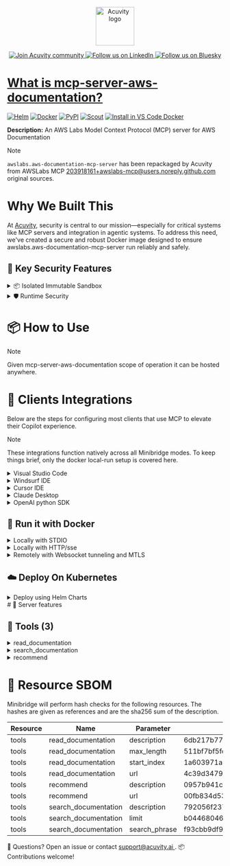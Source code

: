 <p align="center">
  <a href="https://acuvity.ai">
    <picture>
      <img src="https://mma.prnewswire.com/media/2544052/Acuvity__Logo.jpg" height="90" alt="Acuvity logo"/>
    </picture>
  </a>
</p>
<p align="center">
  <a href="https://discord.gg/BkU7fBkrNk">
    <img src="https://img.shields.io/badge/Acuvity-Join-7289DA?logo=discord&logoColor=fff" alt="Join Acuvity community" />
  </a>
<a href="https://www.linkedin.com/company/acuvity/">
    <img src="https://img.shields.io/badge/LinkedIn-Follow-7289DA" alt="Follow us on LinkedIn" />
  </a>
<a href="https://bsky.app/profile/acuvity.bsky.social">
    <img src="https://img.shields.io/badge/Bluesky-Follow-7289DA"?logo=bluesky&logoColor=fff" alt="Follow us on Bluesky" />
</p>


# What is mcp-server-aws-documentation?

[![Helm](https://img.shields.io/badge/1.0.0-3775A9?logo=helm&label=Charts&logoColor=fff)](https://hub.docker.com/r/acuvity/mcp-server-aws-documentation/tags/)
[![Docker](https://img.shields.io/docker/image-size/acuvity/mcp-server-aws-documentation/0.1.2?logo=docker&logoColor=fff&label=0.1.2)](https://hub.docker.com/r/acuvity/mcp-server-aws-documentation)
[![PyPI](https://img.shields.io/badge/0.1.2-3775A9?logo=pypi&logoColor=fff&label=awslabs.aws-documentation-mcp-server)](https://github.com/awslabs/mcp/tree/main/src/aws-documentation-mcp-server)
[![Scout](https://img.shields.io/badge/Active-3775A9?logo=docker&logoColor=fff&label=Scout)](https://hub.docker.com/r/acuvity/mcp-server-fetch/)
[![Install in VS Code Docker](https://img.shields.io/badge/VS_Code-One_click_install-0078d7?logo=githubcopilot)](https://insiders.vscode.dev/redirect/mcp/install?name=mcp-server-aws-documentation&config=%7B%22args%22%3A%5B%22run%22%2C%22-i%22%2C%22--rm%22%2C%22--read-only%22%2C%22docker.io%2Facuvity%2Fmcp-server-aws-documentation%3A0.1.2%22%5D%2C%22command%22%3A%22docker%22%7D)

**Description:** An AWS Labs Model Context Protocol (MCP) server for AWS Documentation

> [!NOTE]
> `awslabs.aws-documentation-mcp-server` has been repackaged by Acuvity from AWSLabs MCP <203918161+awslabs-mcp@users.noreply.github.com> original sources.

# Why We Built This

At [Acuvity](https://acuvity.ai), security is central to our mission—especially for critical systems like MCP servers and integration in agentic systems.
To address this need, we've created a secure and robust Docker image designed to ensure awslabs.aws-documentation-mcp-server run reliably and safely.

## 🔐 Key Security Features

<details>
<summary>📦 Isolated Immutable Sandbox </summary>

- **Isolated Execution**: All tools run within secure, containerized sandboxes to enforce process isolation and prevent lateral movement.
- **Non-root by Default**: Enforces least-privilege principles, minimizing the impact of potential security breaches.
- **Read-only Filesystem**: Ensures runtime immutability, preventing unauthorized modification.
- **Version Pinning**: Guarantees consistency and reproducibility across deployments by locking tool and dependency versions.
- **CVE Scanning**: Continuously scans images for known vulnerabilities using [Docker Scout](https://docs.docker.com/scout/) to support proactive mitigation.
- **SBOM & Provenance**: Delivers full supply chain transparency by embedding metadata and traceable build information."
</details>

<details>
<summary>🛡️ Runtime Security</summary>

**Minibridge Integration**: [Minibridge](https://github.com/acuvity/minibridge) establishes secure Agent-to-MCP connectivity, supports Rego/HTTP-based policy enforcement 🕵️, and simplifies orchestration.

Minibridge includes built-in guardrails that protect MCP server integrity and detect suspicious behaviors in real-time.:

- **Integrity Checks**: Ensures authenticity with runtime component hashing.
- **Threat Detection & Prevention with built-in Rego Policy**:
  - Covert‐instruction screening: Blocks any tool description or call arguments that match a wide list of "hidden prompt" phrases (e.g., "do not tell", "ignore previous instructions", Unicode steganography).
  - Schema-key misuse guard: Rejects tools or call arguments that expose internal-reasoning fields such as note, debug, context, etc., preventing jailbreaks that try to surface private metadata.
  - Sensitive-resource exposure check: Denies tools whose descriptions - or call arguments - reference paths, files, or patterns typically associated with secrets (e.g., .env, /etc/passwd, SSH keys).
  - Tool-shadowing detector: Flags wording like "instead of using" that might instruct an assistant to replace or override an existing tool with a different behavior.
  - Cross-tool ex-filtration filter: Scans responses and tool descriptions for instructions to invoke external tools not belonging to this server.
  - Credential / secret redaction mutator: Automatically replaces recognised tokens formats with `[REDACTED]` in outbound content.

These controls ensure robust runtime integrity, prevent unauthorized behavior, and provide a foundation for secure-by-design system operations.
</details>


# 📦 How to Use


> [!NOTE]
> Given mcp-server-aws-documentation scope of operation it can be hosted anywhere.

# 🧰 Clients Integrations

Below are the steps for configuring most clients that use MCP to elevate their Copilot experience.

> [!NOTE]
> These integrations function natively across all Minibridge modes.
> To keep things brief, only the docker local-run setup is covered here.

<details>
<summary>Visual Studio Code</summary>

To get started immediately, you can use the "one-click" link below:

[![Install in VS Code Docker](https://img.shields.io/badge/VS_Code-One_click_install-0078d7?logo=githubcopilot)](https://insiders.vscode.dev/redirect/mcp/install?name=mcp-server-aws-documentation&config=%7B%22args%22%3A%5B%22run%22%2C%22-i%22%2C%22--rm%22%2C%22--read-only%22%2C%22docker.io%2Facuvity%2Fmcp-server-aws-documentation%3A0.1.2%22%5D%2C%22command%22%3A%22docker%22%7D)

## Global scope

Press `ctrl + shift + p` and type `Preferences: Open User Settings JSON` to add the following section:

```json
{
  "mcp": {
    "servers": {
      "acuvity-mcp-server-aws-documentation": {
        "command": "docker",
        "args": [
          "run",
          "-i",
          "--rm",
          "--read-only",
          "docker.io/acuvity/mcp-server-aws-documentation:0.1.2"
        ]
      }
    }
  }
}
```

## Workspace scope

In your workspace create a file called `.vscode/mcp.json` and add the following section:

```json
{
  "servers": {
    "acuvity-mcp-server-aws-documentation": {
      "command": "docker",
      "args": [
        "run",
        "-i",
        "--rm",
        "--read-only",
        "docker.io/acuvity/mcp-server-aws-documentation:0.1.2"
      ]
    }
  }
}
```

> To pass secrets you should use the `promptString` input type described in the [Visual Studio Code documentation](https://code.visualstudio.com/docs/copilot/chat/mcp-servers).

</details>

<details>
<summary>Windsurf IDE</summary>

In `~/.codeium/windsurf/mcp_config.json` add the following section:

```json
{
  "mcpServers": {
    "acuvity-mcp-server-aws-documentation": {
      "command": "docker",
      "args": [
        "run",
        "-i",
        "--rm",
        "--read-only",
        "docker.io/acuvity/mcp-server-aws-documentation:0.1.2"
      ]
    }
  }
}
```

See [Windsurf documentation](https://docs.windsurf.com/windsurf/mcp) for more info.

</details>

<details>
<summary>Cursor IDE</summary>

Add the following JSON block to your mcp configuration file:
- `~/.cursor/mcp.json` for global scope
- `.cursor/mcp.json` for project scope

```json
{
  "mcpServers": {
    "acuvity-mcp-server-aws-documentation": {
      "command": "docker",
      "args": [
        "run",
        "-i",
        "--rm",
        "--read-only",
        "docker.io/acuvity/mcp-server-aws-documentation:0.1.2"
      ]
    }
  }
}
```

See [cursor documentation](https://docs.cursor.com/context/model-context-protocol) for more information.

</details>
<details>

<summary>Claude Desktop</summary>

In the `claude_desktop_config.json` configuration file add the following section:

```json
{
  "mcpServers": {
    "acuvity-mcp-server-aws-documentation": {
      "command": "docker",
      "args": [
        "run",
        "-i",
        "--rm",
        "--read-only",
        "docker.io/acuvity/mcp-server-aws-documentation:0.1.2"
      ]
    }
  }
}
```

See [Anthropic documentation](https://docs.anthropic.com/en/docs/agents-and-tools/mcp) for more information.
</details>

<details>
<summary>OpenAI python SDK</summary>

## Running locally

```python
async with MCPServerStdio(
    params={
        "command": "docker",
        "args": ["run","-i","--rm","--read-only","docker.io/acuvity/mcp-server-aws-documentation:0.1.2"]
    }
) as server:
    tools = await server.list_tools()
```

## Running remotely

```python
async with MCPServerSse(
    params={
        "url": "http://<ip>:<port>/sse",
    }
) as server:
    tools = await server.list_tools()
```

See [OpenAI Agents SDK docs](https://openai.github.io/openai-agents-python/mcp/) for more info.

</details>

## 🐳 Run it with Docker


<details>
<summary>Locally with STDIO</summary>

In your client configuration set:

- command: `docker`
- arguments: `run -i --rm --read-only docker.io/acuvity/mcp-server-aws-documentation:0.1.2`

</details>

<details>
<summary>Locally with HTTP/sse</summary>

Simply run as:

```console
docker run -i --rm --read-only docker.io/acuvity/mcp-server-aws-documentation:0.1.2
```

Add `-p <localport>:8000` to expose the port.

Then on your application/client, you can configure to use something like:

```json
{
  "mcpServers": {
    "acuvity-mcp-server-aws-documentation": {
      "url": "http://localhost:<localport>/sse",
    }
  }
}
```

You might have to use different ports for different tools.

</details>

<details>
<summary>Remotely with Websocket tunneling and MTLS </summary>

> This section assume you are familiar with TLS and certificates and will require:
> - a server certificate with proper DNS/IP field matching your tool deployment.
> - a client-ca used to sign client certificates

1. Start the server in `backend` mode
 - add an environment variable like `-e MINIBRIDGE_MODE=backend`
 - add the TLS certificates (recommended) through a volume let's say `/certs` ex (`-v $PWD/certs:/certs`)
 - instruct minibridge to use those certs with
   - `-e MINIBRIDGE_TLS_SERVER_CERT=/certs/server-cert.pem`
   - `-e MINIBRIDGE_TLS_SERVER_KEY=/certs/server-key.pem`
   - `-e MINIBRIDGE_TLS_SERVER_KEY_PASS=optional`
   - `-e MINIBRIDGE_TLS_SERVER_CLIENT_CA=/certs/client-ca.pem`

2. Start `minibridge` locally in frontend mode:
  - Get [minibridge](https://github.com/acuvity/minibridge) binary for your OS.

In your client configuration, Minibridge works like any other STDIO command.

Example for Claude Desktop:

```json
{
  "mcpServers": {
    "acuvity-mcp-server-aws-documentation": {
      "command": "minibridge",
      "args": ["frontend", "--backend", "wss://<remote-url>:8000/ws", "--tls-client-backend-ca", "/path/to/ca/that/signed/the/server-cert.pem/ca.pem", "--tls-client-cert", "/path/to/client-cert.pem", "--tls-client-key", "/path/to/client-key.pem"]
    }
  }
}
```

That's it.

Of course there are plenty of other options that minibridge can provide.

Don't be shy to ask question either.

</details>

## ☁️ Deploy On Kubernetes

<details>
<summary>Deploy using Helm Charts</summary>

### How to install

You can inspect the chart:

```console
helm show chart oci://docker.io/acuvity/mcp-server-aws-documentation --version 1.0.0-
````

You can inspect the values that you can configure:

```console
helm show values oci://docker.io/acuvity/mcp-server-aws-documentation --version 1.0.0
````

Install with helm

```console
helm install mcp-server-aws-documentation oci://docker.io/acuvity/mcp-server-aws-documentation --version 1.0.0
```

From there your MCP server mcp-server-aws-documentation will be reachable by default through `http/sse` from inside the cluster using the Kubernetes Service `mcp-server-aws-documentation` on port `8000` by default. You can change that by looking at the `service` section of the `values.yaml` file.

### How to Monitor

The deployment will create a Kubernetes service with a `healthPort`, that is used for liveness probes and readiness probes. This health port can also be used by the monitoring stack of your choice and exposes metrics under the `/metrics` path.

See full charts [Readme](https://github.com/acuvity/mcp-servers-registry/tree/main/mcp-server-aws-documentation/charts/mcp-server-aws-documentation/README.md) for more details about settings.

</details>
# 🧠 Server features

## 🧰 Tools (3)
<details>
<summary>read_documentation</summary>

**Description**:

```
Fetch and convert an AWS documentation page to markdown format.

    ## Usage

    This tool retrieves the content of an AWS documentation page and converts it to markdown format.
    For long documents, you can make multiple calls with different start_index values to retrieve
    the entire content in chunks.

    ## URL Requirements

    - Must be from the docs.aws.amazon.com domain
    - Must end with .html

    ## Example URLs

    - https://docs.aws.amazon.com/AmazonS3/latest/userguide/bucketnamingrules.html
    - https://docs.aws.amazon.com/lambda/latest/dg/lambda-invocation.html

    ## Output Format

    The output is formatted as markdown text with:
    - Preserved headings and structure
    - Code blocks for examples
    - Lists and tables converted to markdown format

    ## Handling Long Documents

    If the response indicates the document was truncated, you have several options:

    1. **Continue Reading**: Make another call with start_index set to the end of the previous response
    2. **Stop Early**: For very long documents (>30,000 characters), if you've already found the specific information needed, you can stop reading

    Args:
        ctx: MCP context for logging and error handling
        url: URL of the AWS documentation page to read
        max_length: Maximum number of characters to return
        start_index: On return output starting at this character index

    Returns:
        Markdown content of the AWS documentation
    
```

**Parameter**:

| Name | Type | Description | Required? |
|-----------|------|-------------|-----------|
| max_length | integer | Maximum number of characters to return. | No
| start_index | integer | On return output starting at this character index, useful if a previous fetch was truncated and more content is required. | No
| url | any | URL of the AWS documentation page to read | Yes
</details>
<details>
<summary>search_documentation</summary>

**Description**:

```
Search AWS documentation using the official AWS Documentation Search API.

    ## Usage

    This tool searches across all AWS documentation for pages matching your search phrase.
    Use it to find relevant documentation when you don't have a specific URL.

    ## Search Tips

    - Use specific technical terms rather than general phrases
    - Include service names to narrow results (e.g., "S3 bucket versioning" instead of just "versioning")
    - Use quotes for exact phrase matching (e.g., "AWS Lambda function URLs")
    - Include abbreviations and alternative terms to improve results

    ## Result Interpretation

    Each result includes:
    - rank_order: The relevance ranking (lower is more relevant)
    - url: The documentation page URL
    - title: The page title
    - context: A brief excerpt or summary (if available)

    Args:
        ctx: MCP context for logging and error handling
        search_phrase: Search phrase to use
        limit: Maximum number of results to return

    Returns:
        List of search results with URLs, titles, and context snippets
    
```

**Parameter**:

| Name | Type | Description | Required? |
|-----------|------|-------------|-----------|
| limit | integer | Maximum number of results to return | No
| search_phrase | string | Search phrase to use | Yes
</details>
<details>
<summary>recommend</summary>

**Description**:

```
Get content recommendations for an AWS documentation page.

    ## Usage

    This tool provides recommendations for related AWS documentation pages based on a given URL.
    Use it to discover additional relevant content that might not appear in search results.

    ## Recommendation Types

    The recommendations include four categories:

    1. **Highly Rated**: Popular pages within the same AWS service
    2. **New**: Recently added pages within the same AWS service - useful for finding newly released features
    3. **Similar**: Pages covering similar topics to the current page
    4. **Journey**: Pages commonly viewed next by other users

    ## When to Use

    - After reading a documentation page to find related content
    - When exploring a new AWS service to discover important pages
    - To find alternative explanations of complex concepts
    - To discover the most popular pages for a service
    - To find newly released information by using a service's welcome page URL and checking the **New** recommendations

    ## Finding New Features

    To find newly released information about a service:
    1. Find any page belong to that service, typically you can try the welcome page
    2. Call this tool with that URL
    3. Look specifically at the **New** recommendation type in the results

    ## Result Interpretation

    Each recommendation includes:
    - url: The documentation page URL
    - title: The page title
    - context: A brief description (if available)

    Args:
        ctx: MCP context for logging and error handling
        url: URL of the AWS documentation page to get recommendations for

    Returns:
        List of recommended pages with URLs, titles, and context
    
```

**Parameter**:

| Name | Type | Description | Required? |
|-----------|------|-------------|-----------|
| url | any | URL of the AWS documentation page to get recommendations for | Yes
</details>


# 🔐 Resource SBOM

Minibridge will perform hash checks for the following resources. The hashes are given as references and are the sha256 sum of the description.

| Resource | Name | Parameter | Hash |
|-----------|------|------|------|
| tools | read_documentation | description | 6db217b77bc397af63242d3d6cd48fe83ba11538d4352993fc514a7ec391bacd |
| tools | read_documentation | max_length | 511bf7bf5fd07c76fa6127ffd435d5cb33e163917bb2c6df408c618249223b6a |
| tools | read_documentation | start_index | 1a603971ae568b7e893946a4b5051f2e0b7400338ffed3c36d04506a1b8b2986 |
| tools | read_documentation | url | 4c39d34795e853ba5328692fca354ef75906f2341d44445dcdc3a2d9c559e449 |
| tools | recommend | description | 0957b941cdccbd53956e861216f00cb0a42ac8ebf8a2cd59ac0cb9f8cfe74ab1 |
| tools | recommend | url | 00fb834d5360ef6b242f27c72684470bfb789e8ffadf994fde36660e353df77f |
| tools | search_documentation | description | 792056f237c78479f73d2c7547e91b2ed41e0c329765469722b2c677a24ed420 |
| tools | search_documentation | limit | b04468046d2f2a5692b75e7d703a30fd2787b8f80972a3b07b618e4ca4b3fa70 |
| tools | search_documentation | search_phrase | f93cbb9df9a44cfc1b47f061cd2589bce1142763d092ad6d5c122935968cc02c |


💬 Questions? Open an issue or contact [ support@acuvity.ai ](mailto:support@acuvity.ai).
📦 Contributions welcome!
